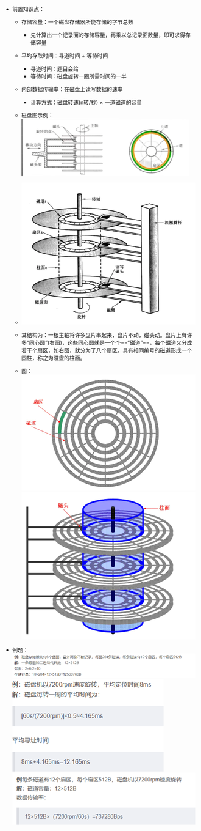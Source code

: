 - 前置知识点：
	- 存储容量：一个磁盘存储器所能存储的字节总数
		- 先计算出一个记录面的存储容量，再乘以总记录面数量，即可求得存储容量
	- 平均存取时间：寻道时间 + 等待时间
		- 寻道时间：题目会给
		- 等待时间：磁盘旋转一圈所需时间的一半
	- 内部数据传输率：在磁盘上读写数据的速率
		- 计算方式：磁盘转速(n转/秒) × 一道磁道的容量
		
	- 磁盘图示例：![](../../assets/磁盘.png)
	- ![](../../assets/磁盘1.png)
	- 其结构为：一根主轴将许多盘片串起来，盘片不动，磁头动。盘片上有许多“同心圆”(右图)，这些同心圆就是一个个==“磁道”==，每个磁道又分成若干个扇区，如右图，就分为了八个扇区。具有相同编号的磁道形成一个圆柱，称之为磁盘的柱面。
	- 图：![](../../assets/磁盘2.png)![](../../assets/磁盘3.png)
- 例题：![](../../assets/磁盘例1.png)![](../../assets/磁盘例2.png)![](../../assets/磁盘例3.png)